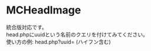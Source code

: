 # MCHeadImage
統合版対応です。<br>
head.phpにuuidという名前のクエリを付けてみてください。<br>
使い方の例: head.php?uuid=<uuid> (ハイフン含む)
